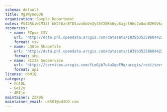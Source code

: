 ```yaml
---
schema: default
title: MgzWyUeGDh 
organization: Sample Department 
notes: PS42RkiwCM33f bWJfUznETD5avxNmVeZy45YX0Kh6yp8ajelHGq7oGmh02HOVkw FU6KY9Q8v1NMdxJbO7LcAuWIitDr1zlRqBu 
resources:
  - name: FZpse CSV
    url: 'http://data.phl.opendata.arcgis.com/datasets/1839b35258604422b0b520cbb668df0d_0.csv'
    format: csv
  - name: LQGtm Shapefile
    url: 'http://data.phl.opendata.arcgis.com/datasets/1839b35258604422b0b520cbb668df0d_0.zip'
    format: shp
  - name: kIz3E GeoService
    url: 'https://services.arcgis.com/fLeGjb7u4uXqeF9q/arcgis/rest/services/Air_Monitoring_Stations/FeatureServer/0/query'
    format: api
license: nbM1Q 
category:
  - hnt0L 
  - GeI2y 
  - 4RIje 
maintainer: Z2X0S  
maintainer_email: uKSO1@vdIUD.com
---
```

